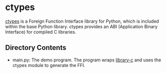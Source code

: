 # ctypes

[ctypes](https://docs.python.org/3/library/ctypes.html) is a Foreign Function Interface library for Python, which is included within the base Python library.
ctypes provides an ABI (Application Binary Interface) for compiled C libraries.


## Directory Contents

- main.py: The demo program. The program wraps [library-c](../library-c) and uses the ctypes module to generate the FFI.